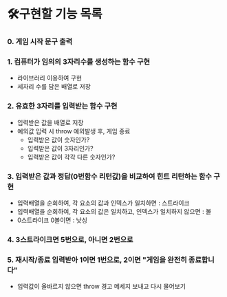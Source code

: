 # 🛠구현할 기능 목록

### 0. 게임 시작 문구 출력

### 1. 컴퓨터가 임의의 3자리수를 생성하는 함수 구현

- 라이브러리 이용하여 구현
- 세자리 수를 담은 배열로 저장

### 2. 유효한 3자리를 입력받는 함수 구현

- 입력받은 값을 배열로 저장
- 예외값 입력 시 throw 예외발생 후, 게임 종료
  - 입력받은 값이 숫자인가?
  - 입력받은 값이 3자리인가?
  - 입력받은 값이 각각 다른 숫자인가?

### 3. 입력받은 값과 정답(0번함수 리턴값)을 비교하여 힌트 리턴하는 함수 구현

- 입력배열을 순회하여, 각 요소의 값과 인덱스가 일치하면 : 스트라이크
- 입력배열을 순회하여, 각 요소의 값은 일치하고, 인덱스가 일치하지 않으면 : 볼
- 0스트라이크 0볼이면 : 낫싱

### 4. 3스트라이크면 5번으로, 아니면 2번으로

### 5. 재시작/종료 입력받아 1이면 1번으로, 2이면 "게임을 완전히 종료합니다"

- 입력값이 올바르지 않으면 throw 경고 메세지 보내고 다시 물어보기
